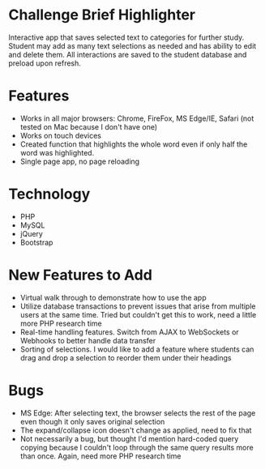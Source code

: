 # Challenge Brief Highlighter
Interactive app that saves selected text to categories for further study. Student may add as many text selections as needed and has ability to edit and delete them. All interactions are saved to the student database and preload upon refresh.


# Features
* Works in all major browsers: Chrome, FireFox, MS Edge/IE, Safari (not tested on Mac because I don't have one)
* Works on touch devices
* Created function that highlights the whole word even if only half the word was highlighted.
* Single page app, no page reloading


# Technology
* PHP
* MySQL
* jQuery
* Bootstrap


# New Features to Add
* Virtual walk through to demonstrate how to use the app
* Utilize database transactions to prevent issues that arise from multiple users at the same time. Tried but couldn't get this to work, need a little more PHP research time
* Real-time handling features. Switch from AJAX to WebSockets or Webhooks to better handle data transfer
* Sorting of selections. I would like to add a feature where students can drag and drop a selection to reorder them under their headings


# Bugs
* MS Edge: After selecting text, the browser selects the rest of the page even though it only saves original selection
* The expand/collapse icon doesn't change as applied, need to fix that
* Not necessarily a bug, but thought I'd mention hard-coded query copying because I couldn't loop through the same query results more than once. Again, need more PHP research time